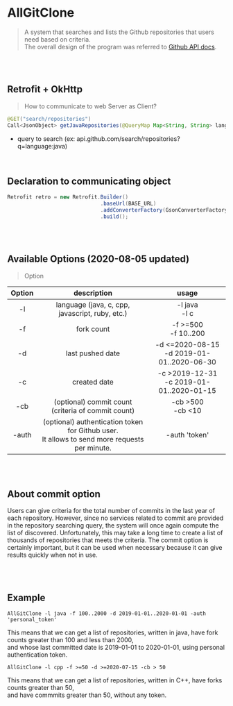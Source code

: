 # AllGitClone
>A system that searches and lists the Github repositories that users need based on criteria.<br />
>The overall design of the program was referred to [Github API docs](https://docs.github.com/en/rest).


<br /><br />


## Retrofit + OkHttp
>How to communicate to web Server as Client?
```java
@GET("search/repositories")
Call<JsonObject> getJavaRepositories(@QueryMap Map<String, String> lang);
```

  - query to search (ex: api.github.com/search/repositories?q=language:java)

<br />


## Declaration to communicating object
```java
Retrofit retro = new Retrofit.Builder()
                              .baseUrl(BASE_URL)
                              .addConverterFactory(GsonConverterFactory.create())
                              .build();
```
<br /><br />


## Available Options (2020-08-05 updated)
> Option

|Option|description|usage|
|:-:|:-:|:-:|
|-l|language (java, c, cpp, javascript, ruby, etc.)|-l java<br>-l c|
|-f|fork count|-f >=500<br>-f 10..200|
|-d|last pushed date|-d <=2020-08-15<br>-d 2019-01-01..2020-06-30|
|-c|created date|-c >2019-12-31<br>-c 2019-01-01..2020-01-15|
|-cb|(optional) commit count (criteria of commit count)|-cb >500<br>-cb <10|
|-auth|(optional) authentication token for Github user.<br>It allows to send more requests per minute.|-auth 'token'||


<br /><br />


## About commit option
Users can give criteria for the total number of commits in the last year of each repository. 
However, since no services related to commit are provided in the repository searching query, 
the system will once again compute the list of discovered. Unfortunately, this may take a long time to create a list of thousands of repositories 
that meets the criteria. The commit option is certainly important, but it can be used when necessary because it can give results quickly when not in use.


<br /><br />



## Example
```linux
AllGitClone -l java -f 100..2000 -d 2019-01-01..2020-01-01 -auth 'personal_token'  
```

This means that we can get a list of repositories, written in java, have fork counts greater than 100 and less than 2000,  <br />
and whose last committed date is 2019-01-01 to 2020-01-01, using personal authentication token.


```linux
AllGitClone -l cpp -f >=50 -d >=2020-07-15 -cb > 50
```

This means that we can get a list of repositories, written in C++, have forks counts  greater than 50, <br />
and have commmits greater than 50, without any token.
<br />
